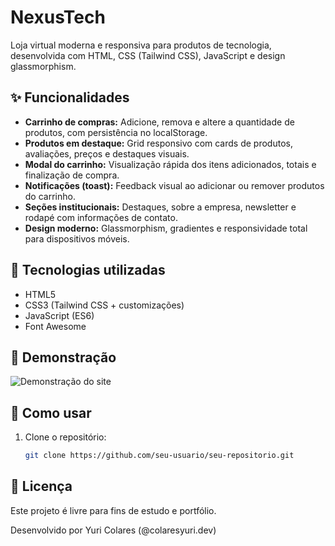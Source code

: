 # NexusTech

Loja virtual moderna e responsiva para produtos de tecnologia, desenvolvida com HTML, CSS (Tailwind CSS), JavaScript e design glassmorphism.

## ✨ Funcionalidades

- **Carrinho de compras:** Adicione, remova e altere a quantidade de produtos, com persistência no localStorage.
- **Produtos em destaque:** Grid responsivo com cards de produtos, avaliações, preços e destaques visuais.
- **Modal do carrinho:** Visualização rápida dos itens adicionados, totais e finalização de compra.
- **Notificações (toast):** Feedback visual ao adicionar ou remover produtos do carrinho.
- **Seções institucionais:** Destaques, sobre a empresa, newsletter e rodapé com informações de contato.
- **Design moderno:** Glassmorphism, gradientes e responsividade total para dispositivos móveis.

## 🚀 Tecnologias utilizadas

- HTML5
- CSS3 (Tailwind CSS + customizações)
- JavaScript (ES6)
- Font Awesome

## 📸 Demonstração

![Demonstração do site](https://images.unsplash.com/photo-1593642632823-8f785ba67e45?ixlib=rb-4.0.3&auto=format&fit=crop&w=1180&q=80)

## 📂 Como usar

1. Clone o repositório:
   ```sh
   git clone https://github.com/seu-usuario/seu-repositorio.git

## 📄 Licença

Este projeto é livre para fins de estudo e portfólio.

Desenvolvido por Yuri Colares (@colaresyuri.dev)
